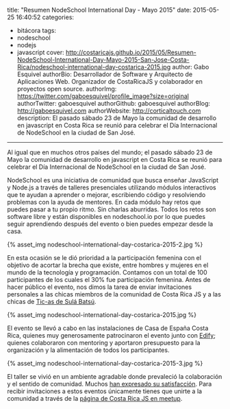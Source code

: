 title: "Resumen NodeSchool International Day - Mayo 2015"
date: 2015-05-25 16:40:52
categories:
- bitácora
tags:
- nodeschool
- nodejs
- javascript
cover: http://costaricajs.github.io/2015/05/Resumen-NodeSchool-International-Day-Mayo-2015-San-Jose-Costa-Rica/nodeschool-international-day-costarica-2015.jpg
author: Gabo Esquivel
authorBio:  Desarrollador de Software y Arquitecto de Aplicaciones Web. Organizador de CostaRicaJS y colaborador en proyectos open source.
authorImg:  https://twitter.com/gaboesquivel/profile_image?size=original
authorTwitter: gaboesquivel
authorGithub: gaboesquivel
authorBlog: http://gaboesquivel.com
authorWebsite:  http://corticaltouch.com
description: El pasado sábado 23 de Mayo la comunidad de desarrollo en javascript en Costa Rica se reunió para celebrar el Día Internacional de NodeSchool en la ciudad de San José.
---


Al igual que en muchos otros países del mundo; el pasado sábado 23 de Mayo la comunidad de desarrollo en javascript en Costa Rica se reunió para celebrar el Día Internacional de NodeSchool en la ciudad de San José.

NodeSchool es una iniciativa de comunidad que busca enseñar JavaScript y Node.js a través de talleres presenciales utilizando módulos interactivos que te ayudan a aprender o mejorar, escribiendo código y resolviendo problemas con la ayuda de mentores. En cada módulo hay retos que puedes pasar a tu propio ritmo. Sin charlas aburridas. Todos los retos son software libre y están disponibles en nodeschool.io por lo que puedes seguir aprendiendo después del evento o bien puedes empezar desde la casa.
<!-- more -->
<div class='centered-img'>
{% asset_img nodeschool-international-day-costarica-2015-2.jpg %}
</div>

En esta ocasión se le dió prioridad a la participación femenina con el objetivo de acortar la brecha que existe, entre hombres y mujeres en el mundo de la tecnología y programación. Contamos con un total de 100 participantes de los cuales el 30% fue participación femenina. Antes de hacer público el evento, nos dimos la tarea de enviar invitaciones personales a las chicas miembros de la comunidad de Costa Rica JS y a las chicas de [Tic-as de Sulá Batsú](http://sulabatsu.com/ticas/).

<div class='centered-img'>
{% asset_img nodeschool-international-day-costarica-2015.jpg %}
</div>

El evento se llevó a cabo en las instalaciones de Casa de España Costa Rica, quienes muy generosamente patrocinaron el evento junto con [Edify](http://edify.cr/joinus); quienes colaboraron con mentoring y aportaron presupuesto para la organización y la alimentación de todos los participantes.

<div class='centered-img'>
{% asset_img nodeschool-international-day-costarica-2015-3.jpg %}
</div>

El taller se vivió en un ambiente agradable donde prevaleció la colaboración y el sentido de comunidad. Muchos [han expresado su satisfacción](http://www.meetup.com/costaricajs/events/222357068/). Para recibir invitaciones a estos eventos únicamente tienes que unirte a la comunidad a través de la [página de Costa Rica JS en meetup](http://www.meetup.com/costaricajs/).
